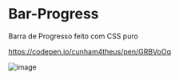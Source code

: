 # Bar-Progress

<p>Barra de Progresso feito com CSS puro</p>

https://codepen.io/cunham4theus/pen/GRBVoOq

![image](https://user-images.githubusercontent.com/110050274/222934393-a362c69b-7d33-4c35-a5c3-8214f867c83a.png)
